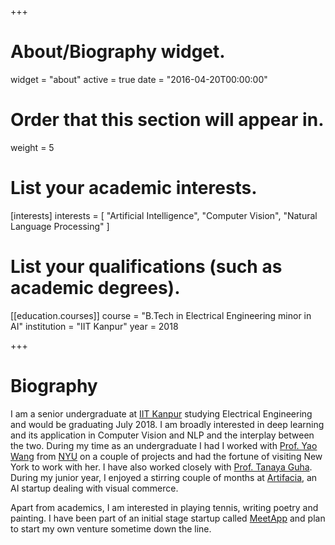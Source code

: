 +++
# About/Biography widget.
widget = "about"
active = true
date = "2016-04-20T00:00:00"

# Order that this section will appear in.
weight = 5

# List your academic interests.
[interests]
  interests = [
    "Artificial Intelligence",
    "Computer Vision",
    "Natural Language Processing"
  ]

# List your qualifications (such as academic degrees).
[[education.courses]]
  course = "B.Tech in Electrical Engineering minor in AI"
  institution = "IIT Kanpur"
  year = 2018


 
+++

# Biography

I am a senior undergraduate at [IIT Kanpur](http://iitk.ac.in) studying Electrical Engineering and would be graduating July 2018. I am broadly interested in deep learning and its application in Computer Vision and NLP and the interplay between the two. During my time as an undergraduate I had I worked with [Prof. Yao Wang](engineering.nyu.edu/people/yao-wang) from [NYU](http://nyu.edu) on a couple of projects and had the fortune of visiting New York to work with her. I have also worked closely with [Prof. Tanaya Guha](http://home.iitk.ac.in/~tanaya). During my junior year, I enjoyed a stirring couple of months at [Artifacia](http://artifacia.com), an AI startup dealing with visual commerce. 

Apart from academics, I am interested in playing tennis, writing poetry and painting. I have been part of an initial stage startup called [MeetApp](fb.com/realmeetapp) and plan to start my own venture sometime down the line.